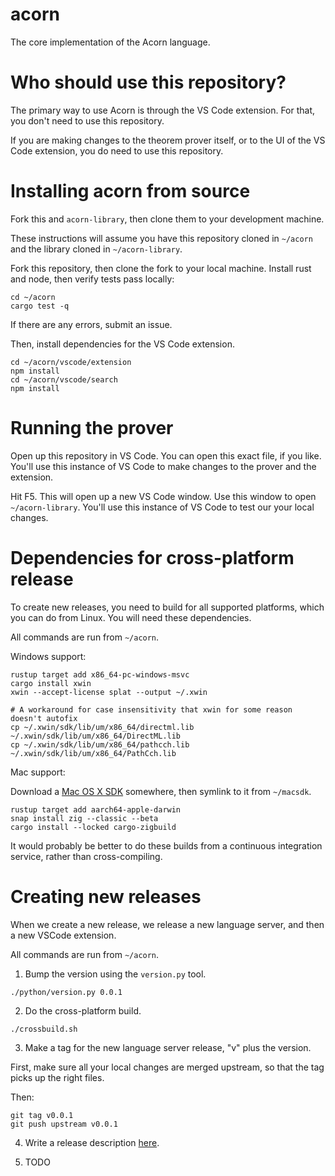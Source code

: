 # acorn

The core implementation of the Acorn language.

# Who should use this repository?

The primary way to use Acorn is through the VS Code extension. For that, you don't need to use this repository.

If you are making changes to the theorem prover itself, or to the UI of the VS Code extension, you
do need to use this repository.

# Installing acorn from source

Fork this and `acorn-library`, then clone them to your development machine.

These instructions will assume you have this repository cloned in `~/acorn` and the library cloned
in `~/acorn-library`.

Fork this repository, then clone the fork to your local machine. Install rust and node, then verify tests
pass locally:

```
cd ~/acorn
cargo test -q
```

If there are any errors, submit an issue.

Then, install dependencies for the VS Code extension.

```
cd ~/acorn/vscode/extension
npm install
cd ~/acorn/vscode/search
npm install
```

# Running the prover

Open up this repository in VS Code. You can open this exact file, if you like. You'll use this instance
of VS Code to make changes to the prover and the extension.

Hit F5. This will open up a new VS Code window. Use this window to open `~/acorn-library`. You'll use this instance of VS Code to test our your local changes.

# Dependencies for cross-platform release

To create new releases, you need to build for all supported platforms, which you can do from Linux.
You will need these dependencies.

All commands are run from `~/acorn`.

Windows support:

```
rustup target add x86_64-pc-windows-msvc
cargo install xwin
xwin --accept-license splat --output ~/.xwin

# A workaround for case insensitivity that xwin for some reason doesn't autofix
cp ~/.xwin/sdk/lib/um/x86_64/directml.lib ~/.xwin/sdk/lib/um/x86_64/DirectML.lib
cp ~/.xwin/sdk/lib/um/x86_64/pathcch.lib ~/.xwin/sdk/lib/um/x86_64/PathCch.lib
```

Mac support:

Download a [Mac OS X SDK](https://github.com/joseluisq/macosx-sdks)
somewhere, then symlink to it from `~/macsdk`.

```
rustup target add aarch64-apple-darwin
snap install zig --classic --beta
cargo install --locked cargo-zigbuild
```

It would probably be better to do these builds from a continuous integration service, rather than
cross-compiling.

# Creating new releases

When we create a new release, we release a new language server, and then a new VSCode extension.

All commands are run from `~/acorn`.

1. Bump the version using the `version.py` tool.

```
./python/version.py 0.0.1
```

2. Do the cross-platform build.

```
./crossbuild.sh
```

3. Make a tag for the new language server release, "v" plus the version.

First, make sure all your local changes are merged upstream, so that the tag picks up the right files.

Then:

```
git tag v0.0.1
git push upstream v0.0.1
```

4. Write a release description [here](https://github.com/acornprover/acorn/releases/new).

5. TODO

